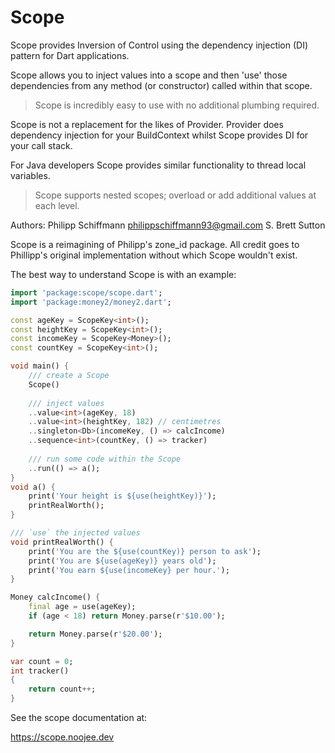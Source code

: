 # Scope

Scope provides Inversion of Control using the dependency injection (DI) pattern for Dart applications.

Scope allows you to inject values into a scope and then 'use' those dependencies from any method (or constructor) called within that scope.

> Scope is incredibly easy to use with no additional plumbing required.

Scope is not a replacement for the likes of Provider. Provider does dependency injection for your BuildContext whilst Scope provides DI for your call stack.

For Java developers Scope provides similar functionality to thread local variables.

> Scope supports nested scopes; overload or add additional values at each level.

Authors: Philipp Schiffmann <philippschiffmann93@gmail.com>
     S. Brett Sutton

Scope is a reimagining of Philipp's zone_id package.
All credit goes to Phillipp's original implementation without which Scope wouldn't exist.


The best way to understand Scope is with an example:

```dart
import 'package:scope/scope.dart';
import 'package:money2/money2.dart';

const ageKey = ScopeKey<int>();
const heightKey = ScopeKey<int>();
const incomeKey = ScopeKey<Money>();
const countKey = ScopeKey<int>();

void main() {
    /// create a Scope
    Scope()
    
    /// inject values
    ..value<int>(ageKey, 18)
    ..value<int>(heightKey, 182) // centimetres
    ..singleton<Db>(incomeKey, () => calcIncome)
    ..sequence<int>(countKey, () => tracker)
    
    /// run some code within the Scope
    ..run(() => a();
}
void a() {
    print('Your height is ${use(heightKey)}');
    printRealWorth();
}

/// `use` the injected values
void printRealWorth() {
    print('You are the ${use(countKey)} person to ask');
    print('You are ${use(ageKey)} years old');
    print('You earn ${use(incomeKey} per hour.');
}

Money calcIncome() {
    final age = use(ageKey);
    if (age < 18) return Money.parse(r'$10.00');

    return Money.parse(r'$20.00');
}

var count = 0;
int tracker()
{
    return count++;
}
```

See the scope documentation at:

https://scope.noojee.dev